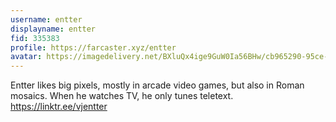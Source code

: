 ```yaml
---
username: entter
displayname: entter
fid: 335383
profile: https://farcaster.xyz/entter
avatar: https://imagedelivery.net/BXluQx4ige9GuW0Ia56BHw/cb965290-95ce-4caf-1490-01067953d900/original
---
```

Entter likes big pixels, mostly in arcade video games, but also in Roman mosaics. When he watches TV, he only tunes teletext. https://linktr.ee/vjentter  
